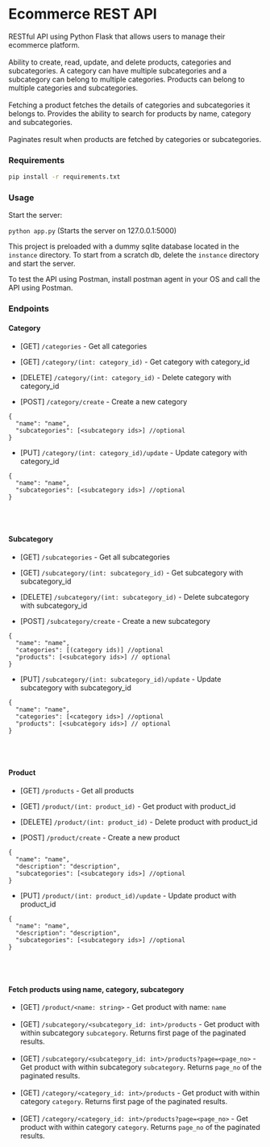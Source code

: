<h1>Ecommerce REST API</h1>
RESTful API using Python Flask that allows users to manage their ecommerce platform.
<br></br>
Ability to create, read, update, and delete products, categories and subcategories. A category can have multiple subcategories and a subcategory can belong to multiple categories. Products can belong to multiple categories and subcategories.
<br></br>
Fetching a product fetches the details of categories and subcategories it belongs to. Provides the ability to search for products by name, category and subcategories.
<br></br>
Paginates result when products are fetched by categories or subcategories. 

### Requirements
```bash
pip install -r requirements.txt
```


### Usage

Start the server:

`python app.py` (Starts the server on 127.0.0.1:5000)

This project is preloaded with a dummy sqlite database located in the `instance` directory. To start from a scratch db, delete the `instance` directory and start the server.

To test the API using Postman, install postman agent in your OS and call the API using Postman.

### Endpoints

#### Category
- [GET] `/categories` - Get all categories
- [GET] `/category/(int: category_id)` - Get category with category_id
- [DELETE] `/category/(int: category_id)` - Delete category with category_id

- [POST] `/category/create` - Create a new category
```
{
  "name": "name",
  "subcategories": [<subcategory ids>] //optional
}
```

- [PUT] `/category/(int: category_id)/update` - Update category with category_id
```
{
  "name": "name",
  "subcategories": [<subcategory ids>] //optional
}
```

<br></br>
#### Subcategory
- [GET] `/subcategories` - Get all subcategories
- [GET] `/subcategory/(int: subcategory_id)` - Get subcategory with subcategory_id
- [DELETE] `/subcategory/(int: subcategory_id)` - Delete subcategory with subcategory_id

- [POST] `/subcategory/create` - Create a new subcategory
```
{
  "name": "name",
  "categories": [(category ids)] //optional
  "products": [<subcategory ids>] // optional
}
```

- [PUT] `/subcategory/(int: subcategory_id)/update` - Update subcategory with subcategory_id
```
{
  "name": "name",
  "categories": [<category ids>] //optional
  "products": [<subcategory ids>] // optional
}
```


<br></br>
#### Product
- [GET] `/products` - Get all products
- [GET] `/product/(int: product_id)` - Get product with product_id
- [DELETE] `/product/(int: product_id)` - Delete product with product_id

- [POST] `/product/create` - Create a new product
```
{
  "name": "name",
  "description": "description",
  "subcategories": [<subcategory ids>] //optional
}
```

- [PUT] `/product/(int: product_id)/update` - Update product with product_id
```
{
  "name": "name",
  "description": "description",
  "subcategories": [<subcategory ids>] //optional
}
```


<br></br>
#### Fetch products using name, category, subcategory
- [GET] `/product/<name: string>` - Get product with name: `name`
<br></br>
- [GET] `/subcategory/<subcategory_id: int>/products` - Get product with within subcategory `subcategory`. Returns first page of the paginated results.
<br></br>
- [GET] `/subcategory/<subcategory_id: int>/products?page=<page_no>` - Get product with within subcategory `subcategory`. Returns `page_no` of the paginated results.
<br></br>
- [GET] `/category/<category_id: int>/products` - Get product with within category `category`. Returns first page of the paginated results.
<br></br>
- [GET] `/category/<category_id: int>/products?page=<page_no>` - Get product with within category `category`. Returns `page_no` of the paginated results.
